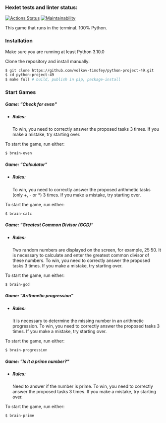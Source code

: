 ### Hexlet tests and linter status:
[![Actions Status](https://github.com/volkov-timofey/python-project-49/workflows/hexlet-check/badge.svg)](https://github.com/volkov-timofey/python-project-49/actions)
[![Maintainability](https://api.codeclimate.com/v1/badges/a99a88d28ad37a79dbf6/maintainability)](https://codeclimate.com/github/volkov-timofey/python-project-49/maintainability)

This game that runs in the terminal. 100% Python.

### Installation
Make sure you are running at least Python 3.10.0

Clone the repository and install manually:

```bash
$ git clone https://github.com/volkov-timofey/python-project-49.git
$ cd python-project-49
$ make full # build, publish in pip, package-install
```

### Start Games
##### Game: "Check for even"
+ ##### Rules:

    To win, you need to correctly answer the proposed tasks 3 times.
    If you make a mistake, try starting over.

To start the game, run either:


```bash
$ brain-even
```

##### Game: "Calculator"
+ ##### Rules:

    To win, you need to correctly answer the proposed arithmetic tasks (only +, - or *) 3 times.
    If you make a mistake, try starting over.

To start the game, run either:


```bash
$ brain-calc
```

##### Game: "Greatest Common Divisor (GCD)"
+ ##### Rules:

    Two random numbers are displayed on the screen, for example, 25 50. It is necessary to calculate and enter the greatest common divisor of these numbers.
    To win, you need to correctly answer the proposed tasks 3 times.
    If you make a mistake, try starting over.

To start the game, run either:


```bash
$ brain-gcd
```

##### Game: "Arithmetic progression"
+ ##### Rules:

    It is necessary to determine the missing number in an arithmetic progression.
    To win, you need to correctly answer the proposed tasks 3 times.
    If you make a mistake, try starting over.

To start the game, run either:


```bash
$ brain-progression
```

##### Game: "Is it a prime number?"
+ ##### Rules:

    Need to answer if the number is prime.
    To win, you need to correctly answer the proposed tasks 3 times.
    If you make a mistake, try starting over.

To start the game, run either:


```bash
$ brain-prime
```